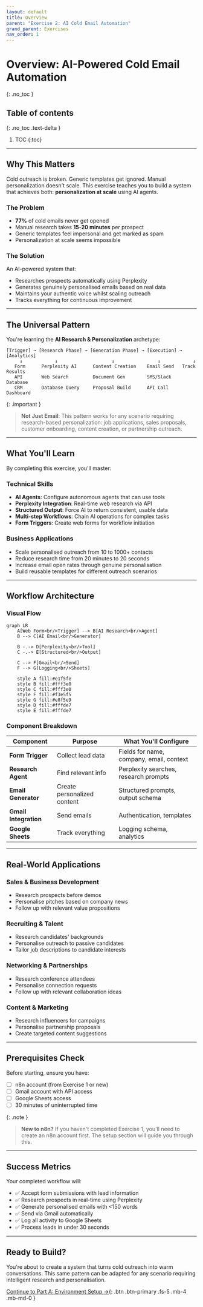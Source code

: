 ```yaml
---
layout: default
title: Overview
parent: "Exercise 2: AI Cold Email Automation"
grand_parent: Exercises
nav_order: 1
---
```


# Overview: AI-Powered Cold Email Automation

{: .no_toc }

## Table of contents

{: .no_toc .text-delta }

1. TOC
{:toc}

---

## Why This Matters

Cold outreach is broken. Generic templates get ignored. Manual personalization doesn't scale. This exercise teaches you to build a system that achieves both: **personalization at scale** using AI agents.

### The Problem

- **77%** of cold emails never get opened
- Manual research takes **15-20 minutes** per prospect
- Generic templates feel impersonal and get marked as spam
- Personalization at scale seems impossible

### The Solution

An AI-powered system that:

- Researches prospects automatically using Perplexity
- Generates genuinely personalised emails based on real data
- Maintains your authentic voice whilst scaling outreach
- Tracks everything for continuous improvement

---

## The Universal Pattern

You're learning the **AI Research & Personalization** archetype:

```
[Trigger] → [Research Phase] → [Generation Phase] → [Execution] → [Analytics]
     ↓            ↓                    ↓                ↓            ↓
   Form      Perplexity AI      Content Creation    Email Send   Track Results
   API       Web Search         Document Gen        SMS/Slack    Database
   CRM       Database Query     Proposal Build      API Call     Dashboard
```

{: .important }
> **Not Just Email**: This pattern works for any scenario requiring research-based personalization: job applications, sales proposals, customer onboarding, content creation, or partnership outreach.

---

## What You'll Learn

By completing this exercise, you'll master:

### Technical Skills

- **AI Agents**: Configure autonomous agents that can use tools
- **Perplexity Integration**: Real-time web research via API
- **Structured Output**: Force AI to return consistent, usable data
- **Multi-step Workflows**: Chain AI operations for complex tasks
- **Form Triggers**: Create web forms for workflow initiation

### Business Applications

- Scale personalised outreach from 10 to 1000+ contacts
- Reduce research time from 20 minutes to 20 seconds
- Increase email open rates through genuine personalisation
- Build reusable templates for different outreach scenarios

---

## Workflow Architecture

### Visual Flow

```mermaid
graph LR
    A[Web Form<br/>Trigger] --> B[AI Research<br/>Agent]
    B --> C[AI Email<br/>Generator]

    B -.-> D[Perplexity<br/>Tool]
    C -.-> E[Structured<br/>Output]

    C --> F[Gmail<br/>Send]
    F --> G[Logging<br/>Sheets]

    style A fill:#e1f5fe
    style B fill:#fff3e0
    style C fill:#fff3e0
    style F fill:#f3e5f5
    style G fill:#e8f5e9
    style D fill:#fffde7
    style E fill:#fffde7
```

### Component Breakdown

| Component | Purpose | What You'll Configure |
|-----------|---------|----------------------|
| **Form Trigger** | Collect lead data | Fields for name, company, email, context |
| **Research Agent** | Find relevant info | Perplexity searches, research prompts |
| **Email Generator** | Create personalized content | Structured prompts, output schema |
| **Gmail Integration** | Send emails | Authentication, templates |
| **Google Sheets** | Track everything | Logging schema, analytics |

---

## Real-World Applications

### Sales & Business Development

- Research prospects before demos
- Personalise pitches based on company news
- Follow up with relevant value propositions

### Recruiting & Talent

- Research candidates' backgrounds
- Personalise outreach to passive candidates
- Tailor job descriptions to candidate interests

### Networking & Partnerships

- Research conference attendees
- Personalise connection requests
- Follow up with relevant collaboration ideas

### Content & Marketing

- Research influencers for campaigns
- Personalise partnership proposals
- Create targeted content suggestions

---

## Prerequisites Check

Before starting, ensure you have:

- [ ] n8n account (from Exercise 1 or new)
- [ ] Gmail account with API access
- [ ] Google Sheets access
- [ ] 30 minutes of uninterrupted time

{: .note }
> **New to n8n?** If you haven't completed Exercise 1, you'll need to create an n8n account first. The setup section will guide you through this.

---

## Success Metrics

Your completed workflow will:

- ✅ Accept form submissions with lead information
- ✅ Research prospects in real-time using Perplexity
- ✅ Generate personalised emails with <150 words
- ✅ Send via Gmail automatically
- ✅ Log all activity to Google Sheets
- ✅ Process leads in under 30 seconds

---

## Ready to Build?

You're about to create a system that turns cold outreach into warm conversations. This same pattern can be adapted for any scenario requiring intelligent research and personalisation.

[Continue to Part A: Environment Setup →](./part-a-setup){: .btn .btn-primary .fs-5 .mb-4 .mb-md-0 }
